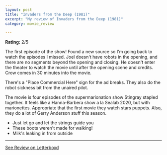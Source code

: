 ```yaml
---
layout: post
title: "Invaders from the Deep (1981)"
excerpt: "My review of Invaders from the Deep (1981)"
category: movie_review

---
```


**Rating:** 2/5

The first episode of the show! Found a new source so I'm going back to watch the episodes I missed. Joel doesn't have robots in the opening, and there are no segments beyond the opening and closing. He doesn't enter the theater to watch the movie until after the opening scene and credits. Crow comes in 30 minutes into the movie.

There's a "Place Commercial Here" sign for the ad breaks. They also do the robot sickness bit from the unaired pilot.

The movie is four episodes of the supermarionation show Stingray stapled together. It feels like a Hanna-Barbera show a la Sealab 2020, but with marionettes. Appropriate that the first movie they watch stars puppets. Also, they do a lot of Gerry Anderson stuff this season.

* Just let go and let the strings guide you
* These boots weren't made for walking!
* Milk's leaking in from outside

<hr>

[See Review on Letterboxd](https://boxd.it/6VOwob)
